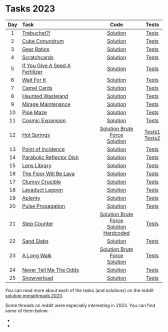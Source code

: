 # Tasks 2023

| Day | Task                                                                   |                                                         Code                                                         |                                                                                           Tests                                                                                           |
|:---:|:-----------------------------------------------------------------------|:--------------------------------------------------------------------------------------------------------------------:|:-----------------------------------------------------------------------------------------------------------------------------------------------------------------------------------------:|
|  1  | [Trebuchet?!](https://adventofcode.com/2023/day/1)                     |                                           [Solution](day01/Trebuchet.java)                                           |                                          [Tests](../../../../../../../src/test/java/com/example/adventofcode/year2023/day01/TrebuchetTest.java)                                           |
|  2  | [Cube Conundrum](https://adventofcode.com/2023/day/2)                  |                                         [Solution](day02/CubeConundrum.java)                                         |                                                     [Tests](src/test/java/com/example/adventofcode/day02/RockPaperScissorsTest.java)                                                      |
|  3  | [Gear Ratios](https://adventofcode.com/2023/day/3)                     |                                          [Solution](day03/GearRatios.java)                                           |                                                   [Tests](src/test/java/com/example/adventofcode/day03/RucksackReorganizationTest.java)                                                   |
|  4  | [Scratchcards](https://adventofcode.com/2023/day/4)                    |                                         [Solution](day04/Scratchcards.java)                                          |                                                        [Tests](src/test/java/com/example/adventofcode/day04/CampCleanupTest.java)                                                         |
|  5  | [If You Give A Seed A Fertilizer](https://adventofcode.com/2023/day/5) |                                   [Solution](day05/IfYouGiveASeedAFertilizer.java)                                   |                                                        [Tests](src/test/java/com/example/adventofcode/day05/SupplyStacksTest.java)                                                        |
|  6  | [Wait For It](https://adventofcode.com/2023/day/6)                     |                                           [Solution](day06/WaitForIt.java)                                           |                                                       [Tests](src/test/java/com/example/adventofcode/day06/TuningTroubleTest.java)                                                        |
|  7  | [Camel Cards](https://adventofcode.com/2023/day/7)                     |                                          [Solution](day07/CamelCards.java)                                           |                                                    [Tests](src/test/java/com/example/adventofcode/day07/NoSpaceLeftOnDeviceTest.java)                                                     |
|  8  | [Haunted Wasteland](https://adventofcode.com/2023/day/8)               |                                       [Solution](day08/HauntedWasteland.java)                                        |                                                      [Tests](src/test/java/com/example/adventofcode/day08/TreetopTreeHouseTest.java)                                                      |
|  9  | [Mirage Maintenance](https://adventofcode.com/2023/day/9)              |                                       [Solution](day09/MirageMaintenance.java)                                       |                                                         [Tests](src/test/java/com/example/adventofcode/day09/RopeBridgeTest.java)                                                         |
| 10  | [Pipe Maze](https://adventofcode.com/2023/day/10)                      |                                           [Solution](day10/PipeMaze.java)                                            |                                                       [Tests](src/test/java/com/example/adventofcode/day10/CathodeRayTubeTest.java)                                                       |
| 11  | [Cosmic Expansion](https://adventofcode.com/2023/day/11)               |                                        [Solution](day11/CosmicExpansion.java)                                        |                                                     [Tests](src/test/java/com/example/adventofcode/day11/MonkeyInTheMiddleTest.java)                                                      |
| 12  | [Hot Springs](https://adventofcode.com/2023/day/12)                    |            [Solution Brute Force](day12/HotSpringsBruteForce.java) <br> [Solution](day12/HotSprings.java)            | [Tests1](src/test/java/com/example/adventofcode/day12/HillClimbingAlgorithmTest.java) <br> [Tests2](src/test/java/com/example/adventofcode/day12/HillClimbingAlgorithmSolution2Test.java) |
| 13  | [Point of Incidence](https://adventofcode.com/2023/day/13)             |                                       [Solution](day13/PointOfIncidence.java)                                        |                                                       [Tests](src/test/java/com/example/adventofcode/day13/DistressSignalTest.java)                                                       |
| 14  | [Parabolic Reflector Dish](https://adventofcode.com/2023/day/14)       |                                    [Solution](day14/ParabolicReflectorDish.java)                                     |                                                     [Tests](src/test/java/com/example/adventofcode/day14/RegolithReservoirTest.java)                                                      |
| 15  | [Lens Library](https://adventofcode.com/2023/day/15)                   |                                          [Solution](day15/LensLibrary.java)                                          |                                                    [Tests](src/test/java/com/example/adventofcode/day15/BeaconExclusionZoneTest.java)                                                     |
| 16  | [The Floor Will Be Lava](https://adventofcode.com/2023/day/16)         |                                      [Solution](day16/TheFloorWillBeLava.java)                                       |                                                    [Tests](src/test/java/com/example/adventofcode/day16/ProboscideaVolcaniumTest.java)                                                    |
| 17  | [Clumsy Crucible](https://adventofcode.com/2023/day/17)                |                                        [Solution](day17/ClumsyCrucible.java)                                         |                                                      [Tests](src/test/java/com/example/adventofcode/day17/PyroclasticFlowTest.java)                                                       |
| 18  | [Lavaduct Lagoon](https://adventofcode.com/2023/day/18)                |                                        [Solution](day18/LavaductLagoon.java)                                         |                                                      [Tests](src/test/java/com/example/adventofcode/day18/BoilingBouldersTest.java)                                                       |
| 19  | [Aplenty](https://adventofcode.com/2023/day/19)                        |                                            [Solution](day19/Aplenty.java)                                            |                                                     [Tests](src/test/java/com/example/adventofcode/day19/NotEnoughMineralsTest.java)                                                      |
| 20  | [Pulse Propagation](https://adventofcode.com/2023/day/20)              |                                       [Solution](day20/PulsePropagation.java)                                        |                                                   [Tests](src/test/java/com/example/adventofcode/day20/GrovePositioningSystemTest.java)                                                   |
| 21  | [Step Counter](https://adventofcode.com/2023/day/21)                   | [Solution Brute Force](day21/StepCounterBruteForce.java) <br>  [Solution Hardcoded](day21/StepCounterHardcoded.java) |                                                         [Tests](src/test/java/com/example/adventofcode/day21/MonkeyMathTest.java)                                                         |
| 22  | [Sand Slabs](https://adventofcode.com/2023/day/22)                     |                                           [Solution](day22/SandSlabs.java)                                           |                                                         [Tests](src/test/java/com/example/adventofcode/day22/MonkeyMapTest.java)                                                          |
| 23  | [A Long Walk](https://adventofcode.com/2023/day/23)                    |             [Solution Brute Force](day23/ALongWalkBruteForce.java) <br> [Solution](day23/ALongWalk.java)             |                                                     [Tests](src/test/java/com/example/adventofcode/day23/UnstableDiffusionTest.java)                                                      |
| 24  | [Never Tell Me The Odds](https://adventofcode.com/2023/day/24)         |                                      [Solution](day24/NeverTellMeTheOdds.java)                                       |                                                       [Tests](src/test/java/com/example/adventofcode/day24/BlizzardBasinTest.java)                                                        |
| 25  | [Snowverload](https://adventofcode.com/2023/day/25)                    |                                          [Solution](day25/Snowverload.java)                                          |                                                        [Tests](src/test/java/com/example/adventofcode/day25/FullOfHotAirTest.java)                                                        |

You can read more about each of the tasks (and solutions) on the
reddit [solution megathreads 2023](https://www.reddit.com/r/adventofcode/wiki/archives/solution_megathreads/2023/).

Some threads on reddit were especially interesting in 2023. You can find some of them below:

* .
* 